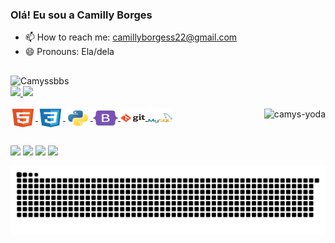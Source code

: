 ### Olá! Eu sou a Camilly Borges 
- 📫 How to reach me: camillyborgess22@gmail.com
- 😄 Pronouns: Ela/dela
##

<img src="https://komarev.com/ghpvc/?username=Camyssbbs&color=green" alt="Camyssbbs" />
 <div>
  <a href="https://github.com/Camyssbbs">
  <img height="148px" src="https://github-readme-stats.vercel.app/api?username=Camyssbbs&show_icons=true&theme=dracula&include_all_commits=true&count_private=true"/>
  <img height="1px" src="https://github-readme-stats.vercel.app/api/top-langs/?username=Camyssbbs&layout=compact&langs_count=7&theme=dracula"/>
</div>
<div style="display: inline_block"><br>
  <img align="center" alt="camys-HTML" height="30" width="40" src="https://raw.githubusercontent.com/devicons/devicon/master/icons/html5/html5-original.svg">
  <img align="center" alt="camys-CSS" height="30" width="40" src="https://raw.githubusercontent.com/devicons/devicon/master/icons/css3/css3-original.svg">
  <img align="center" alt="camys-Python" height="30" width="40" src="https://raw.githubusercontent.com/devicons/devicon/master/icons/python/python-original.svg">
    <img align="center" alt="camys-Python" height="30" width="40" src="https://raw.githubusercontent.com/devicons/devicon/master/icons/bootstrap/bootstrap-plain.svg">
    <img align="center" alt="camys-Python" height="30" width="40" src="https://raw.githubusercontent.com/devicons/devicon/master/icons/git/git-original-wordmark.svg">
    <img align="center" alt="camys-Python" height="30" width="40" src="https://raw.githubusercontent.com/devicons/devicon/master/icons/mysql/mysql-original-wordmark.svg">
  <img align="right" alt="camys-yoda" src="https://media.discordapp.net/attachments/784575854117781504/871145216718024744/picasion.com_af6865b2032f64fe40fb62a9c36d694a.gif">
</div>
  
  ##
  
  <div> 
  <a href="https://instagram.com/camys.bbs" target="_blank"><img src="https://img.shields.io/badge/-Instagram-%23E4405F?style=for-the-badge&logo=instagram&logoColor=white" target="_blank"></a>
 <a href="https://discord.gg/956YgYPY" target="_blank"><img src="https://img.shields.io/badge/Discord-7289DA?style=for-the-badge&logo=discord&logoColor=white" target="_blank"></a> 
  <a href = "camillybborges002@gmail.com"><img src="https://img.shields.io/badge/-Gmail-%23333?style=for-the-badge&logo=gmail&logoColor=white" target="_blank"></a>
  <a href="https://www.linkedin.com/in/camilly-borges-b93854207/" target="_blank"><img src="https://img.shields.io/badge/-LinkedIn-%230077B5?style=for-the-badge&logo=linkedin&logoColor=white" target="_blank"></a> 
 
  ![Snake animation](https://github.com/Camyssbbs/Camyssbbs/blob/output/github-contribution-grid-snake.svg)
 
</div>
